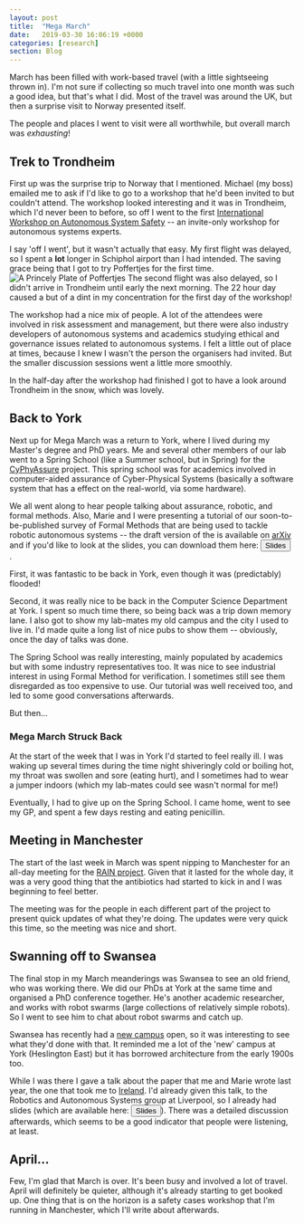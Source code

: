 ```yaml
---
layout: post
title:  "Mega March"
date:   2019-03-30 16:06:19 +0000
categories: [research]
section: Blog
---
```


March has been filled with work-based travel (with a little sightseeing thrown in). I'm not sure if collecting so much travel into one month was such a good idea, but that's what I did. Most of the travel was around the UK, but then a surprise visit to Norway presented itself.

The people and places I went to visit were all worthwhile, but overall march was _exhausting_!

## Trek to Trondheim

First up was the surprise trip to Norway that I mentioned. Michael (my boss) emailed me to ask if I'd like to go to a workshop that he'd been invited to but couldn't attend. The workshop looked interesting and it was in Trondheim, which I'd never been to before, so off I went to the first [International Workshop on Autonomous System Safety](https://www.ntnu.edu/imt/iwass) -- an invite-only workshop for autonomous systems experts.

I say 'off I went', but it wasn't actually that easy. My first flight was delayed, so I spent a **lot** longer in Schiphol airport than I had intended. The saving grace being that I got to try Poffertjes for the first time.
![A Princely Plate of Poffertjes]()
The second flight was also delayed, so I didn't arrive in Trondheim until early the next morning. The 22 hour day caused a but of a dint in my concentration for the first day of the workshop!

The workshop had a nice mix of people. A lot of the attendees were involved in risk assessment and management, but there were also industry developers of autonomous systems and academics studying ethical and governance issues related to autonomous systems. I felt a little out of place at times, because I knew I wasn't the person the organisers had invited. But the smaller discussion sessions went a little more smoothly.

In the half-day after the workshop had finished I got to have a look around Trondheim in the snow, which was lovely.

## Back to York

Next up for Mega March was a return to York, where I lived during my Master's degree and PhD years. Me and several other members of our lab went to a Spring School (like a Summer school, but in Spring) for the [CyPhyAssure](https://www.cs.york.ac.uk/circus/CyPhyAssure/school/) project. This spring school was for academics involved in computer-aided assurance of Cyber-Physical Systems (basically a software system that has a effect on the real-world, via some hardware).

We all went along to hear people talking about assurance, robotic, and formal methods. Also, Marie and I were presenting a tutorial of our soon-to-be-published survey of Formal Methods that are being used to tackle robotic autonomous systems -- the draft version of the is available on [arXiv](https://arxiv.org/abs/1807.00048) and if you'd like to look at the slides, you can download them here: <a href="/files/presentations/cyphyassureTutorialSlides.pdf" download > <button type="button" > Slides </button> </a>.

First, it was fantastic to be back in York, even though it was (predictably) flooded!
![]()

Second, it was really nice to be back in the Computer Science Department at York. I spent so much time there, so being back was a trip down memory lane. I also got to show my lab-mates my old campus and the city I used to live in. I'd made quite a long list of nice pubs to show them -- obviously, once the day of talks was done.

The Spring School was really interesting, mainly populated by academics but with some industry representatives too. It was nice to see industrial interest in using Formal Method for verification. I sometimes still see them disregarded as too expensive to use. Our tutorial was well received too, and led to some good conversations afterwards.

But then...

### Mega March Struck Back

At the start of the week that I was in York I'd started to feel really ill. I was waking up several times during the time night shiveringly cold or boiling hot, my throat was swollen and sore (eating hurt), and I sometimes had to wear a jumper indoors (which my lab-mates could see wasn't normal for me!)

Eventually, I had to give up on the Spring School. I came home, went to see my GP, and spent a few days resting and eating penicillin.

## Meeting in Manchester

The start of the last week in March was spent nipping to Manchester for an all-day meeting for the [RAIN project](/hubs). Given that it lasted for the whole day, it was a very good thing that the antibiotics had started to kick in and I was beginning to feel better.

The meeting was for the people in each different part of the project to present quick updates of what they're doing. The updates were very quick this time, so the meeting was nice and short.

## Swanning off to Swansea

The final stop in my March meanderings was Swansea to see an old friend, who was working there. We did our PhDs at York at the same time and organised a PhD conference together. He's another academic researcher, and works with robot swarms (large collections of relatively simple robots). So I went to see him to chat about robot swarms and catch up.

Swansea has recently had a [new campus](https://www.swansea.ac.uk/campus-development/) open, so it was interesting to see what they'd done with that. It reminded me a lot of the 'new' campus at York (Heslington East) but it has borrowed architecture from the early 1900s too.

While I was there I gave a talk about the paper that me and Marie wrote last year, the one that took me to [Ireland](/ifm2018). I'd already given this talk, to the Robotics and Autonomous Systems group at Liverpool, so I already had slides (which are available here: <a href="/files/presentations/RAS-iFM.pdf" download ><button type="button" > Slides </button></a>). There was a detailed discussion afterwards, which seems to be a good indicator that people were listening, at least.


## April...

Few, I'm glad that March is over. It's been busy and involved a lot of travel. April will definitely be quieter, although it's already starting to get booked up. One thing that is on the horizon is a safety cases workshop that I'm running in Manchester, which I'll write about afterwards. 
